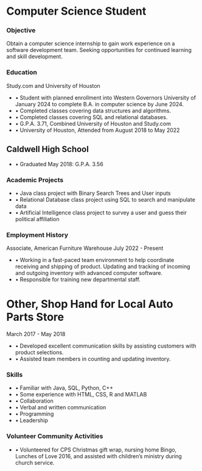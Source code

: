 # Computer Science Student

### Objective
Obtain a computer science internship to gain work experience on a software development team. Seeking opportunities for continued learning and skill development.

### Education
Study.com and University of Houston
- •	Student with planned enrollment into Western Governors University of January 2024 to complete B.A. in computer science by June 2024.
- •	Completed classes covering data structures and algorithms.
- •	Completed classes covering SQL and relational databases.
- •	G.P.A. 3.71, Combined University of Houston and Study.com
- •	University of Houston, Attended from August 2018 to May 2022
## Caldwell High School
- •	Graduated May 2018: G.P.A. 3.56

### Academic Projects
- •	Java class project with Binary Search Trees and User inputs
- •	Relational Database class project using SQL to search and manipulate data
- •	Artificial Intelligence class project to survey a user and guess their political affiliation

### Employment History
Associate, American Furniture Warehouse
July 2022 - Present
- •	Working in a fast-paced team environment to help coordinate receiving and shipping of product. Updating and tracking of incoming and outgoing inventory with advanced computer software.
- •	Responsible for training new departmental staff.
# Other, Shop Hand for Local Auto Parts Store
March 2017 - May 2018
- •	Developed excellent communication skills by assisting customers with product selections.
- •	Assisted team members in counting and updating inventory.

### Skills
- •	Familiar with Java, SQL, Python, C++
- •	Some experience with HTML, CSS, R and MATLAB
- •	Collaboration
- •	Verbal and written communication
- •	Programming
- •	Leadership

### Volunteer Community Activities
- •	Volunteered for CPS Christmas gift wrap, nursing home Bingo, Lunches of Love 2016, and assisted with children’s ministry during church service.
